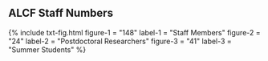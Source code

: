 ## ALCF Staff Numbers

{%	include txt-fig.html 
	figure-1 = "148"
	label-1 = "Staff Members"
  figure-2 = "24"
  label-2 = "Postdoctoral Researchers"
  figure-3 = "41"
	label-3 = "Summer Students"
%}

